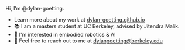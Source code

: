Hi, I’m @dylan-goetting. 
- Learn more about my work at [dylan-goetting.github.io](https://dylan-goetting.github.io)
- 📚 I am a masters student at UC Berkeley, advised by Jitendra Malik. 
- 🤖 I'm interested in embodied robotics & AI
- 📧 Feel free to reach out to me at dylangoetting@berkeley.edu

<!---
dylan-goetting/dylan-goetting is a ✨ special ✨ repository because its `README.md` (this file) appears on your GitHub profile.
You can click the Preview link to take a look at your changes.
--->

